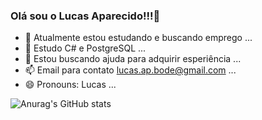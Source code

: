 ### Olá sou o Lucas Aparecido!!!👋



- 🔭 Atualmente estou estudando e buscando emprego ...
- 🌱 Estudo C# e PostgreSQL ...
- 🤔 Estou buscando ajuda para adquirir esperiência ...
- 📫 Email para contato lucas.ap.bode@gmail.com ...
- 😄 Pronouns: Lucas ...

![Anurag's GitHub stats](https://github-readme-stats.vercel.app/api?username=lucasb0d3&theme=dark&show_icons=true)
